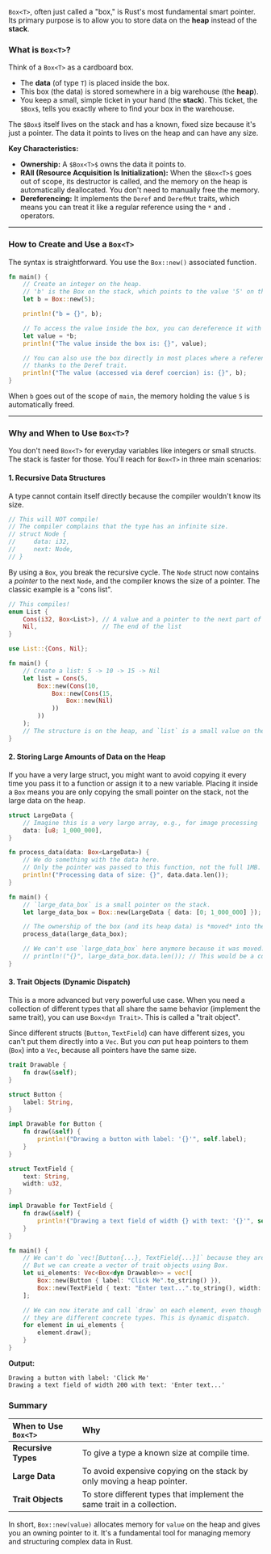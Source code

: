 `Box<T>`, often just called a "box," is Rust's most fundamental smart pointer. Its primary purpose is to allow you to store data on the **heap** instead of the **stack**.

### What is `Box<T>`?

Think of a `Box<T>` as a cardboard box.

  * The **data** (of type `T`) is placed inside the box.
  * This box (the data) is stored somewhere in a big warehouse (the **heap**).
  * You keep a small, simple ticket in your hand (the **stack**). This ticket, the `$Box$`, tells you exactly where to find your box in the warehouse.

The `$Box$` itself lives on the stack and has a known, fixed size because it's just a pointer. The data it points to lives on the heap and can have any size.

**Key Characteristics:**

  * **Ownership:** A `$Box<T>$` owns the data it points to.
  * **RAII (Resource Acquisition Is Initialization):** When the `$Box<T>$` goes out of scope, its destructor is called, and the memory on the heap is automatically deallocated. You don't need to manually free the memory.
  * **Dereferencing:** It implements the `Deref` and `DerefMut` traits, which means you can treat it like a regular reference using the `*` and `.` operators.

-----

### How to Create and Use a `Box<T>`

The syntax is straightforward. You use the `Box::new()` associated function.

```rust
fn main() {
    // Create an integer on the heap.
    // 'b' is the Box on the stack, which points to the value '5' on the heap.
    let b = Box::new(5);

    println!("b = {}", b);

    // To access the value inside the box, you can dereference it with '*'.
    let value = *b;
    println!("The value inside the box is: {}", value);

    // You can also use the box directly in most places where a reference is expected,
    // thanks to the Deref trait.
    println!("The value (accessed via deref coercion) is: {}", b);
}
```

When `b` goes out of the scope of `main`, the memory holding the value `5` is automatically freed.

-----

### Why and When to Use `Box<T>`?

You don't need `Box<T>` for everyday variables like integers or small structs. The stack is faster for those. You'll reach for `Box<T>` in three main scenarios:

#### 1\. Recursive Data Structures

A type cannot contain itself directly because the compiler wouldn't know its size.

```rust
// This will NOT compile!
// The compiler complains that the type has an infinite size.
// struct Node {
//     data: i32,
//     next: Node,
// }
```

By using a `Box`, you break the recursive cycle. The `Node` struct now contains a *pointer* to the next `Node`, and the compiler knows the size of a pointer. The classic example is a "cons list".

```rust
// This compiles!
enum List {
    Cons(i32, Box<List>), // A value and a pointer to the next part of the list
    Nil,                  // The end of the list
}

use List::{Cons, Nil};

fn main() {
    // Create a list: 5 -> 10 -> 15 -> Nil
    let list = Cons(5,
        Box::new(Cons(10,
            Box::new(Cons(15,
                Box::new(Nil)
            ))
        ))
    );
    // The structure is on the heap, and `list` is a small value on the stack.
}
```

#### 2\. Storing Large Amounts of Data on the Heap

If you have a very large struct, you might want to avoid copying it every time you pass it to a function or assign it to a new variable. Placing it inside a `Box` means you are only copying the small pointer on the stack, not the large data on the heap.

```rust
struct LargeData {
    // Imagine this is a very large array, e.g., for image processing
    data: [u8; 1_000_000],
}

fn process_data(data: Box<LargeData>) {
    // We do something with the data here.
    // Only the pointer was passed to this function, not the full 1MB.
    println!("Processing data of size: {}", data.data.len());
}

fn main() {
    // `large_data_box` is a small pointer on the stack.
    let large_data_box = Box::new(LargeData { data: [0; 1_000_000] });

    // The ownership of the box (and its heap data) is *moved* into the function.
    process_data(large_data_box);

    // We can't use `large_data_box` here anymore because it was moved.
    // println!("{}", large_data_box.data.len()); // This would be a compile error!
}
```

#### 3\. Trait Objects (Dynamic Dispatch)

This is a more advanced but very powerful use case. When you need a collection of different types that all share the same behavior (implement the same trait), you can use `Box<dyn Trait>`. This is called a "trait object".

Since different structs (`Button`, `TextField`) can have different sizes, you can't put them directly into a `Vec`. But you *can* put heap pointers to them (`Box`) into a `Vec`, because all pointers have the same size.

```rust
trait Drawable {
    fn draw(&self);
}

struct Button {
    label: String,
}

impl Drawable for Button {
    fn draw(&self) {
        println!("Drawing a button with label: '{}'", self.label);
    }
}

struct TextField {
    text: String,
    width: u32,
}

impl Drawable for TextField {
    fn draw(&self) {
        println!("Drawing a text field of width {} with text: '{}'", self.width, self.text);
    }
}

fn main() {
    // We can't do `vec![Button{...}, TextField{...}]` because they are different types.
    // But we can create a vector of trait objects using Box.
    let ui_elements: Vec<Box<dyn Drawable>> = vec![
        Box::new(Button { label: "Click Me".to_string() }),
        Box::new(TextField { text: "Enter text...".to_string(), width: 200 }),
    ];

    // We can now iterate and call `draw` on each element, even though
    // they are different concrete types. This is dynamic dispatch.
    for element in ui_elements {
        element.draw();
    }
}
```

**Output:**

```
Drawing a button with label: 'Click Me'
Drawing a text field of width 200 with text: 'Enter text...'
```

### Summary

| When to Use `Box<T>` | Why |
| :--- | :--- |
| **Recursive Types** | To give a type a known size at compile time. |
| **Large Data** | To avoid expensive copying on the stack by only moving a heap pointer. |
| **Trait Objects** | To store different types that implement the same trait in a collection. |

In short, `Box::new(value)` allocates memory for `value` on the heap and gives you an owning pointer to it. It's a fundamental tool for managing memory and structuring complex data in Rust.

